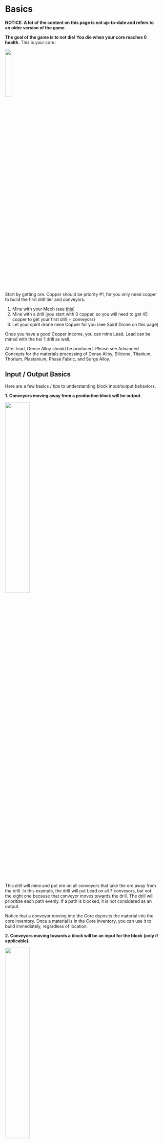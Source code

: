 # Basics 

**NOTICE: A lot of the content on this page is not up-to-date and refers to an older version of the game.**

**The goal of the game is to not die! You die when your core reaches 0 health.** This is your core:

<img src="https://i.imgur.com/HOiVEDe.png" width=20% height=20%>

Start by getting ore. Copper should be priority #1, for you only need copper to build the first drill tier and conveyors. 

1. Mine with your Mech (see [this](##Mech-Mining))
2. Mine with a drill (you start with 0 copper, so you will need to get 45 copper to get your first drill + conveyors)
3. Let your spirit drone mine Copper for you (see Spirit Drone on this page)

Once you have a good Copper income, you can mine Lead. Lead can be mined with the tier 1 drill as well. 

After lead, Dense Alloy should be produced. Please see Advanced Concepts for the materials processing of Dense Alloy, Silicone, Titanium, Thorium, Plastanium, Phase Fabric, and Surge Alloy. 

## Input / Output Basics

Here are a few basics / tips to understanding block input/output behaviors. 

**1. Conveyors moving away from a production block will be output.** 

<img src="https://i.imgur.com/D5Wwe3B.png" width=40%>

This drill will mine and put ore on all conveyors that take the ore away from the drill. In this example, the drill will put Lead on all 7 conveyors, but not the eight one because that conveyor moves towards the drill. The drill will prioritize each path evenly. If a path is blocked, it is not considered as an output.

Notice that a conveyor moving into the Core deposits the material into the core inventory. Once a material is in the Core inventory, you can use it to build immediately, regardless of location. 

**2. Conveyors moving towards a block will be an input for the block (only if applicable).** 

<img src="https://i.imgur.com/bNa2WF3.png" width=40%>

In this example, a Smelter is turning 2 Lead<img src="../../img/le.png" id="spr">, 1 Copper<img src="../../img/cp.png" id="spr">, and 1 Coal<img src="../../img/co.png" id="spr"> into 1 Dense Alloy<img src="../../img/da.png" id="spr">. The Smelter is smart enough to know that the belts moving towards the Smelter are inputs and the one conveyor moving away is the output. 

A block that takes materials as inputs will not accept any materials that it cannot utilize.

### Here is a quick summary of inputs and outputs.

<img src="https://i.imgur.com/8zHJdox.png" width=30%>

<p> A <span style="color:green"> GREEN </span> arrow is an input. A <span style="color:red"> RED </span> arrow is a possible output. </p>


Any conveyor facing towards the block will be considered an input. Any conveyor facing away from the block is considered an output. This doesn't make much sense for a drill, since drills cannot take any solid item inputs. But this will apply for other crafting blocks which will be covered later. (This concept also applies for liquids, also covered later)

**3. Blocks that output can directly place into other blocks.**

<img src="https://i.imgur.com/I34YWec.png" width=50%>

This last example is a Pneumatic Drill mining stone and using a Pulverizer to turn it into sand. A pulverizer turns stone into sand by using power. Notice the drill does not use any conveyors; **the stone goes directly into the pulverizer**. 

Please note that touching blocks are considered outputs and will be the same output priority as a conveyor or other blocks. 

## Mech Mining

If you do not start near copper patches, it might be difficult to begin your game. Having copper income is the very first thing you need to set up, because all drills and conveyors use copper. 

To mine, tap on a single ore square. The mech will start mining with a laser. You will see ore flying out of the patch. 

<img src="https://i.imgur.com/qt2Zfi4.png" width=50%>

If a mine (any ore square) is close enough to your core, the items will automatically fly right to the core. If a mine is not close enough, the mined ore will fly onto your mech. There is not a good way to determine how much ore your mech is carrying, but your mech will stop mining once it is full. You will also notice that your mech is much slower than before.

**You can only hold one type of material at a time.**

To drop off the mined ore or current mech inventory, on mobile, tap and hold on a spot near your mech. On desktop, drag from your mech to the recipient. A small icon (a circle with the ore icon) will appear. The recipient block will display its outline if it can accept the item. Drag this over the core to deposit it in the core inventory. Drag it into any block which accepts the item to drop it off in the block. Drag it to an empty space to discard it. 

<img src="https://i.imgur.com/idmOzE8.png" width=50%>

You can pick things off of a conveyor. Click on the conveyor. The conveyor contents will show up. Tap/click on the icon to pick it off the belt and add it to your mech's inventory. This is very useful when there is one item blocking the path due to a contamination or error. You can also take items out of any block that accepts or produces items.

<img src="https://i.imgur.com/uNQQaWO.gif" width=50%>

In the above example, the Smelter cannot produce Dense Alloy because it lacks Copper. Why? Because the conveyor has 1 Titanium, which the Smelter cannot accept, thus, it backs up the rest of the conveyor.

## Spirit Drone

<img src="https://i.imgur.com/QzrxKY4.png" align=right width=14%>

A single spirit drone will spawn for you. This and other drones will mine, help build, and repair blocks. If the spirit drone originating from your core dies, a new one will spawn from the core shortly. 

**You cannot control what drones do.** The drones' priorities go as follows:

Mine Ores > Assist in building > Repair blocks

While building, drones will stop assisting and quickly mine ores that are running out. 

### Tips and Tricks

- You can confirm a block, cancel the build (this will stop your mech from building, but the confirmed build will remain) and continue this one block a time to set up a large queue. This can be helpful when you want to get something started, but need to address something else first. Drones will not work on these queues, so this is only a placeholder.
- Containers making contact with your Core will act like extra inventory for your Core. This not only gives more inventory space, but allows for more space to input raw materials, as well as output raw materials from your inventory (See Unloader) An Unloader will take materials out of both the Core or connected Containers because they now share the same inventory space.

<img src="https://i.imgur.com/vcXy8EZ.png" width=40%>